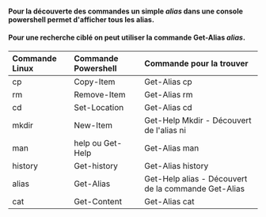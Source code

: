 #### Pour la découverte des commandes un simple _alias_ dans une console powershell permet d'afficher tous les alias.
#### Pour une recherche ciblé on peut utiliser la commande Get-Alias _alias_.


| Commande Linux | Commande Powershell | Commande pour la trouver
| :-------------- |:--------------------|:--------------------
|cp| Copy-Item | Get-Alias cp
|rm| Remove-Item | Get-Alias rm
|cd| Set-Location | Get-Alias cd
|mkdir| New-Item | Get-Help Mkdir - Découvert de l'alias ni
|man | help ou Get-Help | Get-Alias man
|history | Get-history | Get-Alias history
|alias | Get-Alias | Get-Help alias - Découvert de la commande Get-Alias
| cat | Get-Content | Get-Alias cat
